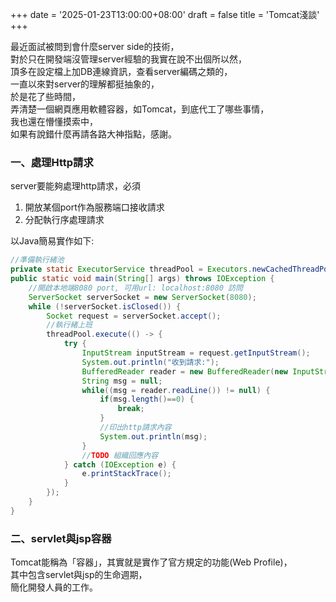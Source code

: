 +++
date = '2025-01-23T13:00:00+08:00'
draft = false
title = 'Tomcat淺談'
+++

最近面試被問到會什麼server side的技術，  
對於只在開發端沒管理server經驗的我實在說不出個所以然，  
頂多在設定檔上加DB連線資訊，查看server編碼之類的，  
一直以來對server的理解都挺抽象的，  
於是花了些時間，  
弄清楚一個網頁應用軟體容器，如Tomcat，到底代工了哪些事情，  
我也還在懵懂摸索中，  
如果有說錯什麼再請各路大神指點，感謝。  

### 一、處理Http請求

server要能夠處理http請求，必須  
1. 開放某個port作為服務端口接收請求
2. 分配執行序處理請求

以Java簡易實作如下:
```Java
//準備執行緒池
private static ExecutorService threadPool = Executors.newCachedThreadPool();
public static void main(String[] args) throws IOException {
    //開啟本地端8080 port, 可用url: localhost:8080 訪問
    ServerSocket serverSocket = new ServerSocket(8080);
    while (!serverSocket.isClosed()) {
        Socket request = serverSocket.accept();
        //執行緒上班
        threadPool.execute(() -> {
            try {
                InputStream inputStream = request.getInputStream();
                System.out.println("收到請求:");
                BufferedReader reader = new BufferedReader(new InputStreamReader(inputStream, "utf-8"));
                String msg = null;
                while((msg = reader.readLine()) != null) {
                    if(msg.length()==0) {
                        break;
                    }
                    //印出http請求內容
                    System.out.println(msg);
                }
                //TODO 組織回應內容
            } catch (IOException e) {
                e.printStackTrace();
            }            
        });
    }
}
```

### 二、servlet與jsp容器
Tomcat能稱為「容器」，其實就是實作了官方規定的功能(Web Profile)，  
其中包含servlet與jsp的生命週期，  
簡化開發人員的工作。  